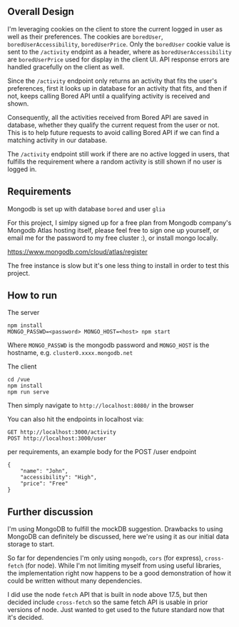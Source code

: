 ## Overall Design
I'm leveraging cookies on the client to store the current logged in user as well as their preferences.  The cookies are `boredUser`, `boredUserAccessibility`, `boredUserPrice`.  Only the `boredUser` cookie value is sent to the `/activity` endpint as a header, where as `boredUserAccessibility` are `boredUserPrice` used for display in the client UI.  API response errors are handled gracefully on the client as well.

Since the `/activity` endpoint only returns an activity that fits the user's preferences, first it looks up in database for an activity that fits, and then if not, keeps calling Bored API until a qualifying activity is received and shown.

Consequently, all the activities received from Bored API are saved in database, whether they qualify the current request from the user or not.  This is to help future requests to avoid calling Bored API if we can find a matching activity in our database.

The `/activity` endpoint still work if there are no active logged in users, that fulfills the requirement where a random activity is still shown if no user is logged in.


## Requirements
Mongodb is set up with database `bored` and user `glia`

For this project, I simlpy signed up for a free plan from Mongodb company's Mongodb Atlas hosting itself, please feel free to sign one up yourself, or email me for the password to my free cluster :), or install mongo locally.

https://www.mongodb.com/cloud/atlas/register

The free instance is slow but it's one less thing to install in order to test this project.



## How to run

The server

```
npm install
MONGO_PASSWD=<password> MONGO_HOST=<host> npm start
```
Where `MONGO_PASSWD` is the mongodb password and `MONGO_HOST` is the hostname, e.g. `cluster0.xxxx.mongodb.net`


The client

```
cd /vue
npm install
npm run serve
```

Then simply navigate to `http://localhost:8080/` in the browser


You can also hit the endpoints in localhost via:

```
GET http://localhost:3000/activity
POST http://localhost:3000/user
```

per requirements, an example body for the POST /user endpoint

```
{
	"name": "John",
	"accessibility": "High",
	"price": "Free"
}
```


## Further discussion

I'm using MongoDB to fulfill the mockDB suggestion.  Drawbacks to using MongoDB can definitely be discussed, here we're using it as our initial data storage to start.

So far for dependencies I'm only using `mongodb`, `cors` (for express), `cross-fetch` (for node). While I'm not limiting myself from using useful libraries, the implementation right now happens to be a good demonstration of how it could be written without many dependencies.

I did use the node `fetch` API that is built in node above 17.5, but then decided include `cross-fetch` so the same fetch API is usable in prior versions of node. Just wanted to get used to the future standard now that it's decided.
